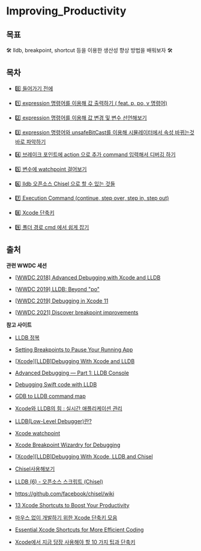 # Improving_Productivity
## 목표 
🛠  lldb, breakpoint, shortcut 등을 이용한 생산성 향상 방법을 배워보자 🛠 

## 목차
- [0️⃣ 들어가기 전에](https://github.com/sujinnaljin/Improving_Productivity/blob/main/contents/beforeStart.md)

- [1️⃣ expression 명령어를 이용해 값 출력하기 ( feat. p, po, v 명령어)](https://github.com/sujinnaljin/Improving_Productivity/blob/main/contents/printUsingExpression.md)

- [2️⃣ expression 명령어를 이용해 값 변경 및 변수 선언해보기](https://github.com/sujinnaljin/Improving_Productivity/blob/main/contents/modifyUsingExpression.md)
- [3️⃣ expression 명령어와 unsafeBitCast를 이용해 시뮬레이터에서 속성 바뀌는것 바로 파악하기](https://github.com/sujinnaljin/Improving_Productivity/blob/main/contents/castUsingExpression.md)
- [4️⃣ 브레이크 포인트에 action 으로 추가 command 입력해서 디버깅 하기](https://github.com/sujinnaljin/Improving_Productivity/blob/main/contents/breakpointAction.md)
- [5️⃣ 변수에 watchpoint 걸어보기](https://github.com/sujinnaljin/Improving_Productivity/blob/main/contents/watchpoint.md)
- [6️⃣ lldb 오픈소스 Chisel 으로 할 수 있는 것들](https://github.com/sujinnaljin/Improving_Productivity/blob/main/contents/Chisel.md)
- [7️⃣ Execution Command (continue, step over, step in, step out)](https://github.com/sujinnaljin/Improving_Productivity/blob/main/contents/executionCommand.md)
- [8️⃣ Xcode 단축키](https://github.com/sujinnaljin/Improving_Productivity/blob/main/contents/xcodeShortcuts.md)
- [9️⃣ 폴더 경로 cmd 에서 쉽게 잡기](https://github.com/sujinnaljin/Improving_Productivity/blob/main/contents/cmdPath.md)

## 출처
**관련 WWDC 세션**

- [[WWDC 2018\] Advanced Debugging with Xcode and LLDB](https://developer.apple.com/videos/play/wwdc2018/412/)
- [[WWDC 2019\] LLDB: Beyond "po"](https://developer.apple.com/videos/play/wwdc2019/429/)

- [[WWDC 2019\] Debugging in Xcode 11](https://developer.apple.com/videos/play/wwdc2019/412/)
- [[WWDC 2021\] Discover breakpoint improvements](https://developer.apple.com/videos/play/wwdc2021/10209/)

**참고 사이트**

- [LLDB 정복](https://yagom.net/courses/start-lldb/)

- [Setting Breakpoints to Pause Your Running App](https://developer.apple.com/documentation/xcode/setting-breakpoints-to-pause-your-running-app)

- [[Xcode\][LLDB]Debugging With Xcode and LLDB](https://minsone.github.io/ios/mac/xcode-lldb-debugging-with-xcode-and-lldb)

- [Advanced Debugging — Part 1: LLDB Console](https://betterprogramming.pub/advanced-debugging-part-1-lldb-console-5fe8cff13a93)

- [Debugging Swift code with LLDB](https://medium.com/flawless-app-stories/debugging-swift-code-with-lldb-b30c5cf2fd49)

- [GDB to LLDB command map](https://lldb.llvm.org/use/map.html)

- [Xcode와 LLDB의 힘 : 실시간 애플리케이션 관리](https://ichi.pro/ko/post/110124929818574)

- [LLDB(Low-Level Debugger)란?](https://yagom.net/courses/start-lldb/lessons/lldblow-level-debugger란/)

- [Xcode watchpoint](https://medium.com/@_amreshkumar/xcode-watchpoint-dd1302d51eab)

- [Xcode Breakpoint Wizardry for Debugging](https://bignerdranch.com/blog/xcode-breakpoint-wizardry-for-debugging/)

- [\[Xcode\][LLDB]Debugging With Xcode, LLDB and Chisel](https://minsone.github.io/ios/mac/xcode-lldb-debugging-with-xcode-lldb-and-chisel) 

- [Chisel사용해보기](https://zeddios.tistory.com/612)

- [LLDB (6) - 오픈소스 스크립트 (Chisel)](https://green1229.tistory.com/92)

- https://github.com/facebook/chisel/wiki

- [13 Xcode Shortcuts to Boost Your Productivity](https://betterprogramming.pub/13-xcode-shortcuts-to-boost-your-productivity-329c90512309)

- [마우스 없이 개발하기 위한 Xcode 단축키 모음](https://velog.io/@cskim/xcode-shortcuts)

- [Essential Xcode Shortcuts for More Efficient Coding](https://peterfriese.dev/xcode-shortcuts/)

- [Xcode에서 지금 당장 사용해야 할 10 가지 팁과 단축키](https://ichi.pro/ko/xcodeeseo-jigeum-dangjang-sayonghaeya-hal-10-gaji-tibgwa-danchugki-51256592781598)

  


